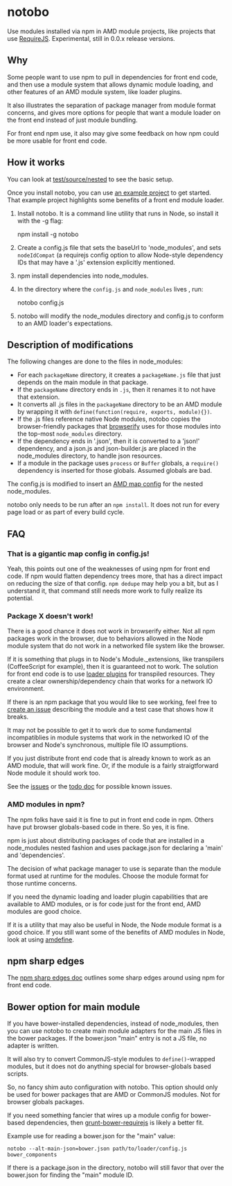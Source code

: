 
# notobo

Use modules installed via npm in AMD module projects, like projects that use [RequireJS](http://requirejs.org/). Experimental, still in 0.0.x release versions.

## Why

Some people want to use npm to pull in dependencies for front end code, and then use a module system that allows dynamic module loading, and other features of an AMD module system, like loader plugins.

It also illustrates the separation of package manager from module format concerns, and gives more options for people that want a module loader on the front end instead of just module bundling.

For front end npm use, it also may give some feedback on how npm could be more usable for front end code.

## How it works

You can look at [test/source/nested](https://github.com/jrburke/notobo/tree/master/test/source/nested) to see the basic setup.

Once you install notobo, you can use [an example project](https://github.com/jrburke/notobo-example) to get started. That example project highlights some benefits of a front end module loader.

1) Install notobo. It is a command line utility that runs in Node, so install it with the -g flag:

    npm install -g notobo

2) Create a config.js file that sets the baseUrl to 'node_modules', and sets `nodeIdCompat` (a requirejs config option to allow Node-style dependency IDs that may have a '.js' extension explicitly mentioned.

3) npm install dependencies into node_modules.

4) In the directory where the `config.js` and `node_modules` lives , run:

    notobo config.js

5) notobo will modify the node_modules directory and config.js to conform to an AMD loader's expectations.

## Description of modifications

The following changes are done to the files in node_modules:

* For each `packageName` directory, it creates a `packageName.js` file that just depends on the main module in that package.
* If the `packageName` directory ends in `.js`, then it renames it to not have that extension.
* It converts all .js files in the `packageName` directory to be an AMD module by wrapping it with `define(function(require, exports, module){})`.
* If the .js files reference native Node modules, notobo copies the browser-friendly packages that [browserify](http://browserify.org/) uses for those modules into the top-most `node_modules` directory.
* If the dependency ends in '.json', then it is converted to a 'json!' dependency, and a json.js and json-builder.js are placed in the node_modules directory, to handle json resources.
* If a module in the package uses `process` or `Buffer` globals, a `require()` dependency is inserted for those globals. Assumed globals are bad.

The config.js is modified to insert an [AMD map config](https://github.com/amdjs/amdjs-api/blob/master/CommonConfig.md#map-) for the nested node_modules.

notobo only needs to be run after an `npm install`. It does not run for every page load or as part of every build cycle.

## FAQ

### That is a gigantic map config in config.js!

Yeah, this points out one of the weaknesses of using npm for front end code. If npm would flatten dependency trees more, that has a direct impact on reducing the size of that config. `npm dedupe` may help you a bit, but as I understand it, that command still needs more work to fully realize its potential.

### Package X doesn't work!

There is a good chance it does not work in browserify either. Not all npm packages work in the browser, due to behaviors allowed in the Node module system that do not work in a networked file system like the browser.

If it is something that plugs in to Node's Module._extensions, like transpilers (CoffeeScript for example), then it is guaranteed not to work. The solution for front end code is to use [loader plugins](https://github.com/jrburke/requirejs/wiki/Plugins) for transpiled resources. They create a clear ownership/dependency chain that works for a network IO environment.

If there is an npm package that you would like to see working, feel free to [create an issue](https://github.com/jrburke/notobo/issues) describing the module and a test case that shows how it breaks.

It may not be possible to get it to work due to some fundamental incompatiblies in module systems that work in the networked IO of the browser and Node's synchronous, multiple file IO assumptions.

If you just distribute front end code that is already known to work as an AMD module, that will work fine. Or, if the module is a fairly straigtforward Node module it should work too.

See the [issues](https://github.com/jrburke/notobo/issues) or the [todo doc](https://github.com/jrburke/notobo/blob/master/docs/todo.md) for possible known issues.

### AMD modules in npm?

The npm folks have said it is fine to put in front end code in npm. Others have put browser globals-based code in there. So yes, it is fine.

npm is just about distributing packages of code that are installed in a node_modules nested fashion and uses package.json for declaring a 'main' and 'dependencies'.

The decision of what package manager to use is separate than the module format used at runtime for the modules. Choose the module format for those runtime concerns.

If you need the dynamic loading and loader plugin capabilities that are available to AMD modules, or is for code just for the front end, AMD modules are good choice.

If it is a utility that may also be useful in Node, the Node module format is a good choice. If you still want some of the benefits of AMD modules in Node, look at using [amdefine](https://github.com/jrburke/amdefine).

## npm sharp edges

The [npm sharp edges doc](https://github.com/jrburke/notobo/blob/master/docs/npm-sharp-edges.md) outlines some sharp edges around using npm for front end code.

## Bower option for main module

If you have bower-installed dependencies, instead of node_modules, then you can use notobo to create main module adapters for the main JS files in the bower packages. If the bower.json "main" entry is not a JS file, no adapter is written.

It will also try to convert CommonJS-style modules to `define()`-wrapped modules, but it does not do anything special for browser-globals based scripts.

So, no fancy shim auto configuration with notobo. This option should only be used for bower packages that are AMD or CommonJS modules. Not for browser globals packages.

If you need something fancier that wires up a module config for bower-based dependencies, then [grunt-bower-requirejs](https://github.com/yeoman/grunt-bower-requirejs) is likely a better fit.

Example use for reading a bower.json for the "main" value:

    notobo --alt-main-json=bower.json path/to/loader/config.js bower_components

If there is a package.json in the directory, notobo will still favor that over the bower.json for finding the "main" module ID.
